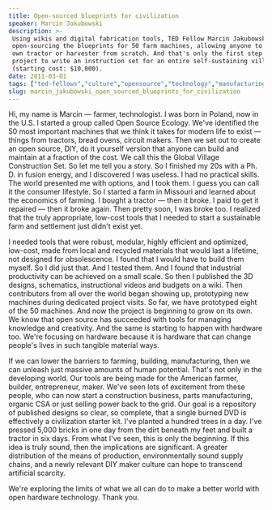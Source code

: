 ```yaml
---
title: Open-sourced blueprints for civilization
speaker: Marcin Jakubowski
description: >-
 Using wikis and digital fabrication tools, TED Fellow Marcin Jakubowski is
 open-sourcing the blueprints for 50 farm machines, allowing anyone to build their
 own tractor or harvester from scratch. And that's only the first step in a
 project to write an instruction set for an entire self-sustaining village
 (starting cost: $10,000).
date: 2011-03-01
tags: ["ted-fellows","culture","opensource","technology","manufacturing"]
slug: marcin_jakubowski_open_sourced_blueprints_for_civilization
---
```


Hi, my name is Marcin — farmer, technologist. I was born in Poland, now in the U.S. I
started a group called Open Source Ecology. We've identified the 50 most important
machines that we think it takes for modern life to exist — things from tractors, bread
ovens, circuit makers. Then we set out to create an open source, DIY, do it yourself
version that anyone can build and maintain at a fraction of the cost. We call this the
Global Village Construction Set. So let me tell you a story. So I finished my 20s with a
Ph. D. in fusion energy, and I discovered I was useless. I had no practical skills. The
world presented me with options, and I took them. I guess you can call it the consumer
lifestyle. So I started a farm in Missouri and learned about the economics of farming. I
bought a tractor — then it broke. I paid to get it repaired — then it broke again. Then
pretty soon, I was broke too. I realized that the truly appropriate, low-cost tools that I
needed to start a sustainable farm and settlement just didn't exist yet.

I needed tools that were robust, modular, highly efficient and optimized, low-cost, made
from local and recycled materials that would last a lifetime, not designed for
obsolescence. I found that I would have to build them myself. So I did just that. And I
tested them. And I found that industrial productivity can be achieved on a small scale. So
then I published the 3D designs, schematics, instructional videos and budgets on a wiki.
Then contributors from all over the world began showing up, prototyping new machines
during dedicated project visits. So far, we have prototyped eight of the 50 machines. And
now the project is beginning to grow on its own. We know that open source has succeeded
with tools for managing knowledge and creativity. And the same is starting to happen with
hardware too. We're focusing on hardware because it is hardware that can change people's
lives in such tangible material ways.

If we can lower the barriers to farming, building, manufacturing, then we can unleash just
massive amounts of human potential. That's not only in the developing world. Our tools are
being made for the American farmer, builder, entrepreneur, maker. We've seen lots of
excitement from these people, who can now start a construction business, parts
manufacturing, organic CSA or just selling power back to the grid. Our goal is a
repository of published designs so clear, so complete, that a single burned DVD is
effectively a civilization starter kit. I've planted a hundred trees in a day. I've pressed
5,000 bricks in one day from the dirt beneath my feet and built a tractor in six days.
From what I've seen, this is only the beginning. If this idea is truly sound, then the
implications are significant. A greater distribution of the means of production,
environmentally sound supply chains, and a newly relevant DIY maker culture can hope to
transcend artificial scarcity.

We're exploring the limits of what we all can do to make a better world with open hardware
technology. Thank you.

<!--
ad_duration=3.33
event="TED2011"
external_start_time=0
intro_duration=11.82
is_subtitle_required="False"
is_talk_featured="True"
language="en"
language_swap="False"
native_language="en"
number_of_related_talks=6
number_of_speakers=1
number_of_subtitled_videos=44
number_of_tags=5
number_of_talk_download_languages=45
number_of_talk_more_resources=0
number_of_talk_recommendations=0
number_of_talks_take_actions=0
post_ad_duration=0.83
published_timestamp="2011-04-14 14:00:00"
recording_date="2011-03-01"
speaker_description="Farmer and technologist"
speaker_is_published=1
speaker_name="Marcin Jakubowski"
speaker_what_others_say="It's not reinventing the wheel; it's open-sourcing the wheel."
talk_name="Open-sourced blueprints for civilization"
talks_tags=["ted-fellows","culture","opensource","technology","manufacturing"]
url_audio="https://download.ted.com/talks/MarcinJakubowski_2011U.mp3?apikey=acme-roadrunner"
url_photo_speaker="https://pe.tedcdn.com/images/ted/503a23c76db90a0bd39659d26987ad2a9df98834_254x191.jpg"
url_photo_talk="https://pe.tedcdn.com/images/ted/16714a48824ae0531bcbc5c6ed0eac50f2e49942_800x600.jpg"
url_webpage="https://www.ted.com/talks/marcin_jakubowski_open_sourced_blueprints_for_civilization"
video_type_name="TED Stage Talk"
-->
